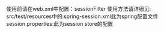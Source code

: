 使用前请在web.xml中配置：sessionFilter
使用方法请详细见:
src/test/resources中的:spring-session.xml此为spring配置文件
session.properties:此为session store的配置
